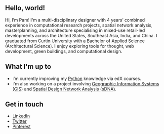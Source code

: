 ## Hello, world!
Hi, I’m Pam! I'm a multi-disciplinary designer with 4 years’ combined experience in computational research projects, spatial network analysis, masterplanning, and architecture specialising in mixed-use retail-led developments across the United States, Southeast Asia, India, and China. I graduated from Curtin University with a Bachelor of Applied Science (Architectural Science). I enjoy exploring tools for thought, web development, green buildings, and computational design.

## What I'm up to
- I’m currently improving my [Python](https://www.python.org/) knowledge via edX courses.
- I'm also working on a project involving [Geographic Information Systems (GIS)](https://www.nationalgeographic.org/encyclopedia/geographic-information-system-gis/) and [Spatial Design Network Analysis (sDNA)](https://sdna.cardiff.ac.uk/sdna/).

## Get in touch
- [LinkedIn](https://www.linkedin.com/in/pmaguigad/)
- [Twitter](https://twitter.com/PamelaMaguigad)
- [Pinterest](https://www.pinterest.com/pamelamaguigad/)

<!---
pamelamaguigad/pamelamaguigad is a ✨ special ✨ repository because its `README.md` (this file) appears on your GitHub profile.
You can click the Preview link to take a look at your changes.
--->
